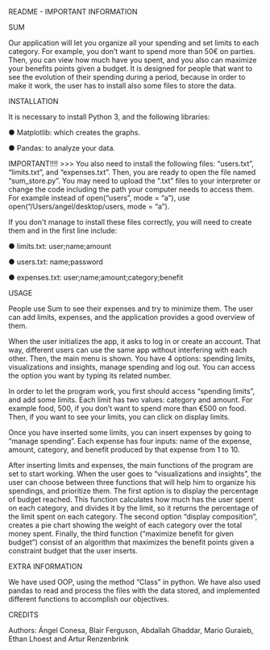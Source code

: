 
README - IMPORTANT INFORMATION

SUM
 
Our application will let you organize all your spending and set limits to each category. For example, you don’t want to spend more than 50€ on parties. Then, you can view how much have you spent, and you also can maximize your benefits points given a budget. It is designed for people that want to see the evolution of their spending during a period, because in order to make it work, the user has to install also some files to store the data.
 
INSTALLATION
 
It is necessary to install Python 3, and the following libraries:

●	Matplotlib: which creates the graphs.

●	Pandas: to analyze your data.
 
IMPORTANT!!!! >>>  You also need to install the following files: “users.txt”, “limits.txt”, and “expenses.txt”. Then, you are ready to open the file named “sum_store.py”. You may need to upload the “.txt” files to your interpreter or change the code including the path your computer needs to access them. For example instead of open(“users”, mode = “a”), use open(“/Users/angel/desktop/users, mode = “a”).

If you don't manage to install these files correctly, you will need to create them and in the first line include:

● limits.txt: user;name;amount

● users.txt: name;password

● expenses.txt: user;name;amount;category;benefit


 
USAGE
 
People use Sum to see their expenses and try to minimize them. The user can add limits, expenses, and the application provides a good overview of them.
 
When the user initializes the app, it asks to log in or create an account. That way, different users can use the same app without interfering with each other. Then, the main menu is shown. You have 4 options: spending limits, visualizations and insights, manage spending and log out. You can access the option you want by typing its related number.

In order to let the program work, you first should access “spending limits”, and add some limits. Each limit has two values: category and amount. For example food, 500, if you don’t want to spend more than €500 on food. Then, if you want to see your limits, you can click on display limits.

Once you have inserted some limits, you can insert expenses by going to “manage spending”. Each expense has four inputs: name of the expense, amount, category, and benefit produced by that expense from 1 to 10.

After inserting limits and expenses, the main functions of the program are set to start working. When the user goes to “visualizations and insights”, the user can choose between three functions that will help him to organize his spendings, and prioritize them. The first option is to display the percentage of budget reached. This function calculates how much has the user spent on each category, and divides it by the limit, so it returns the percentage of the limit spent on each category. The second option “display composition”, creates a pie chart showing the weight of each category over the total money spent. Finally, the third function (“maximize benefit for given budget”) consist of an algorithm that maximizes the benefit points given a constraint budget that the user inserts.
 
EXTRA INFORMATION
 
We have used OOP, using the method “Class” in python. We have also used pandas to read and process the files with the data stored, and implemented different functions to accomplish our objectives.
 
CREDITS
 
Authors: Ángel Conesa, Blair Ferguson, Abdallah Ghaddar, Mario Guraieb, Ethan Lhoest and Artur Renzenbrink


